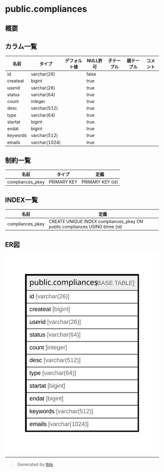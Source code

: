 # public.compliances

## 概要

## カラム一覧

| 名前       | タイプ           | デフォルト値       | NULL許可   | 子テーブル      | 親テーブル      | コメント     |
| -------- | ------------- | ------------ | -------- | ---------- | ---------- | -------- |
| id       | varchar(26)   |              | false    |            |            |          |
| createat | bigint        |              | true     |            |            |          |
| userid   | varchar(26)   |              | true     |            |            |          |
| status   | varchar(64)   |              | true     |            |            |          |
| count    | integer       |              | true     |            |            |          |
| desc     | varchar(512)  |              | true     |            |            |          |
| type     | varchar(64)   |              | true     |            |            |          |
| startat  | bigint        |              | true     |            |            |          |
| endat    | bigint        |              | true     |            |            |          |
| keywords | varchar(512)  |              | true     |            |            |          |
| emails   | varchar(1024) |              | true     |            |            |          |

## 制約一覧

| 名前               | タイプ         | 定義               |
| ---------------- | ----------- | ---------------- |
| compliances_pkey | PRIMARY KEY | PRIMARY KEY (id) |

## INDEX一覧

| 名前               | 定義                                                                          |
| ---------------- | --------------------------------------------------------------------------- |
| compliances_pkey | CREATE UNIQUE INDEX compliances_pkey ON public.compliances USING btree (id) |

## ER図

![er](public.compliances.svg)

---

> Generated by [tbls](https://github.com/k1LoW/tbls)

